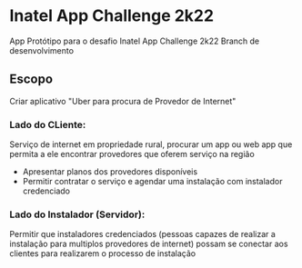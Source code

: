# Inatel App Challenge 2k22
App Protótipo para o desafio Inatel App Challenge 2k22
Branch de desenvolvimento

## Escopo
Criar aplicativo "Uber para procura de Provedor de Internet"

### Lado do CLiente:
Serviço de internet em propriedade rural, procurar um app ou web app que permita a ele encontrar provedores que oferem serviço na região
- Apresentar planos dos provedores disponíveis
- Permitir contratar o serviço e agendar uma instalação com instalador credenciado
	
### Lado do Instalador (Servidor): 
Permitir que instaladores credenciados (pessoas capazes de realizar a instalação para multiplos provedores de internet) possam se conectar aos clientes para realizarem o processo de instalação
